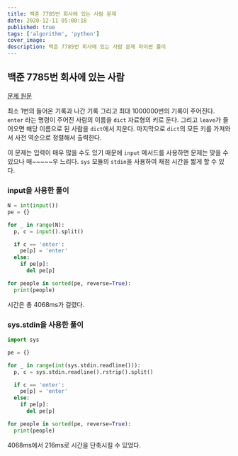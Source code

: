 ```yaml
---
title: 백준 7785번 회사에 있는 사람 문제
date: 2020-12-11 05:00:18
published: true
tags: ['algorithm', 'python']
cover_image:
description: 백준 7785번 회사에 있는 사람 문제 파이썬 풀이
---
```


## 백준 7785번 회사에 있는 사람

[문제 원문](https://www.acmicpc.net/problem/7785)

최소 1번의 들어온 기록과 나간 기록 그리고 최대 1000000번의 기록이 주어진다. `enter` 라는 명령이 주어진 사람의 이름을 `dict` 자료형의 키로 둔다. 그리고 `leave`가 들어오면 해당 이름으로 된 사람을 `dict`에서 지운다. 마지막으로 `dict`의 모든 키를 가져와서 사전 역순으로 정렬해서 출력한다.

이 문제는 입력이 매우 많을 수도 있기 때문에 `input` 메서드를 사용하면 문제는 맞을 수 있으나 매~~~~~우 느리다. `sys` 모듈의 `stdin`을 사용하여 채점 시간을 짧게 할 수 있다.

### input을 사용한 풀이

```python
N = int(input())
pe = {}

for _ in range(N):
  p, c = input().split()

  if c == 'enter':
    pe[p] = 'enter'
  else:
    if pe[p]:
      del pe[p]

for people in sorted(pe, reverse=True):
  print(people)
```

시간은 총 4068ms가 걸렸다.

### sys.stdin을 사용한 풀이

```python
import sys

pe = {}

for _ in range(int(sys.stdin.readline())):
  p, c = sys.stdin.readline().rstrip().split()

  if c == 'enter':
    pe[p] = 'enter'
  else:
    if pe[p]:
      del pe[p]

for people in sorted(pe, reverse=True):
  print(people)
```

4068ms에서 216ms로 시간을 단축시킬 수 있었다.
